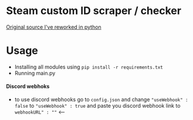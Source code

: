 # Steam custom ID scraper / checker
[Original source I've reworked in python](https://github.com/invalidcode232/steam-id-scraper "Original in js")


# Usage
- Installing all modules using `pip install -r requirements.txt`
- Running main.py

#### Discord webhoks
- to use discord webhooks go to `config.json` and change `"useWebhook" : false` to `"useWebhook" : true` and paste you discord webhook link to `webhookURL" : ""` <--

